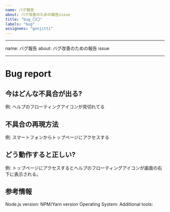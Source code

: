 ```yaml
---
name: バグ報告
about: バグ改善のための報告issue
title: "bug_〇〇"
labels: "bug"
assignees: "gonjitti"
---
```


---

name: バグ報告
about: バグ改善のための報告 issue

---

# Bug report

## 今はどんな不具合が出る?

例: ヘルプのフローティングアイコンが見切れてる

## 不具合の再現方法

例: スマートフォンからトップページにアクセスする

## どう動作すると正しい?

例: トップページにアクセスするとヘルプのフローティングアイコンが画面の右下に表示される。

## 参考情報

Node.js version:
NPM/Yarn version
Operating System:
Additional tools:
